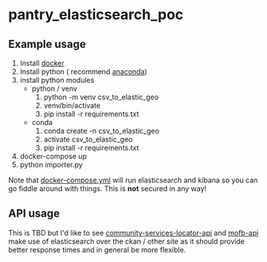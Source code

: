 # pantry_elasticsearch_poc

## Example usage

1. Install [docker](https://www.docker.com/get-started)
1. Install python ( recommend [anaconda](https://www.anaconda.com/download/))
1. install python modules
   * python / venv
      1. python -m venv csv_to_elastic_geo
      1. venv/bin/activate
      1. pip install -r requirements.txt
   * conda 
      1. conda create -n csv_to_elastic_geo
      1. activate csv_to_elastic_geo
      1. pip install -r requirements.txt
1. docker-compose up
1. python importer.py

Note that [docker-compose.yml](docker-compose.yml) will run elasticsearch and kibana so you can go fiddle around with things. This is **not** secured in any way!

## API usage

This is TBD but I'd like to see [community-services-locator-api](https://github.com/SCODEMeetup/community-services-locator-api) and [mofb-api](https://github.com/SCODEMeetup/mofb-api) make use of elasticsearch over the ckan / other site as it should provide better response times and in general be more flexible.